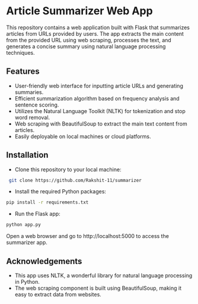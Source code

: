 # Article Summarizer Web App

This repository contains a web application built with Flask that summarizes articles from URLs provided by users. The app extracts the main content from the provided URL using web scraping, processes the text, and generates a concise summary using natural language processing techniques.
## Features

- User-friendly web interface for inputting article URLs and generating summaries.
- Efficient summarization algorithm based on frequency analysis and sentence scoring.
- Utilizes the Natural Language Toolkit (NLTK) for tokenization and stop word removal.
- Web scraping with BeautifulSoup to extract the main text content from articles.
- Easily deployable on local machines or cloud platforms.

## Installation

- Clone this repository to your local machine:

```bash
 git clone https://github.com/Rakshit-11/summarizer

```
- Install the required Python packages:

```bash
pip install -r requirements.txt

```
- Run the Flask app:

```bash
python app.py

```

Open a web browser and go to http://localhost:5000 to access the summarizer app.

## Acknowledgements

- This app uses NLTK, a wonderful library for natural language processing in Python.
- The web scraping component is built using BeautifulSoup, making it easy to extract data from websites.
